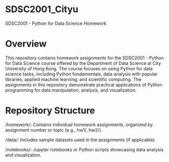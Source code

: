 # SDSC2001_Cityu
SDSC2001 - Python for Data Science Homework

# Overview
This repository contains homework assignments for the SDSC2001 - Python for Data Science course offered by the Department of Data Science at City University of Hong Kong. The course focuses on using Python for data science tasks, including Python fundamentals, data analysis with popular libraries, applied machine learning, and scientific computing. The assignments in this repository demonstrate practical applications of Python programming for data manipulation, analysis, and visualization.


# Repository Structure


/homework/: Contains individual homework assignments, organized by assignment number or topic (e.g., hw1/, hw2/).



/data/: Includes sample datasets used in the assignments (if applicable).



/notebooks/: Jupyter notebooks or Python scripts showcasing data analysis and visualization.
